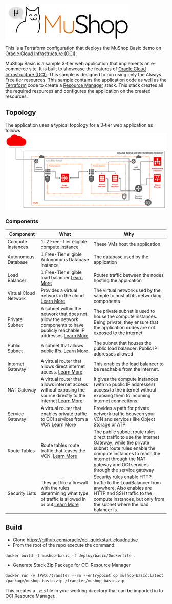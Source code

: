 ![MuShop Logo](../../images/logo.png)

This is a Terraform configuration that deploys the MuShop Basic demo on [Oracle Cloud Infrastructure (OCI)][oci].

MuShop Basic is a sample 3-tier web application that implements an e-commerce site. It is built to showcase the features of [Oracle Cloud Infrastructure (OCI)][oci]. This sample is designed to run using only the Always Free tier resources. This sample contains the application code as well as the [Terraform][tf] code to create a [Resource Manager][orm] stack. This stack creates all the required resources and configures the application on the created resources.

## Topology

The application uses a typical topology for a 3-tier web application as follows
![MuShop Basic Infra](../../images/basic/00-Topology.png)

### Components

| Component             | What                                                                                                                             | Why                                                                                                                                                                                                                                    |
| --------------------- | -------------------------------------------------------------------------------------------------------------------------------- | -------------------------------------------------------------------------------------------------------------------------------------------------------------------------------------------------------------------------------------- |
| Compute Instances     | 1..2 Free-Tier eligible compute instance                                                                                         | These VMs host the application                                                                                                                                                                                                         |
| Autonomous Database   | 1 Free-Tier eligible Autonomous Database instance                                                                                | The database used by the application                                                                                                                                                                                                   |
| Load Balancer         | 1 Free-Tier eligible load balancer [Learn More][lb]                                                                              | Routes traffic between the nodes hosting the application                                                                                                                                                                               |
| Virtual Cloud Network | Provides a virtual network in the cloud [Learn More][vcn]                                                                        | The virtual network used by the sample to host all its networking components                                                                                                                                                           |
| Private Subnet        | A subnet within the network that does not allow the network components to have publicly reachable IP addresses [Learn More][vcn] | The private subnet is used to house the compute instances. Being private, they ensure that the application nodes are not exposed to the internet                                                                                       |
| Public Subnet         | A subnet that allows public IPs. [Learn More][vcn]                                                                               | The subnet that houses the public load balancer. Public IP addresses allowed                                                                                                                                                           |
| Internet Gateway      | A virtual router that allows direct internet access. [Learn More][igw]                                                           | This enables the load balancer to be reachable from the internet.                                                                                                                                                                      |
| NAT Gateway           | A virtual router that allows internet access without exposing the source directly to the internet [Learn More][natgw]            | It gives the compute instances (with no public IP addresses) access to the internet without exposing them to incoming internet connections.                                                                                            |
| Service Gateway       | A virtual router that enables private traffic to OCI services from a VCN [Learn More][svcgw]                                     | Provides a path for private network traffic between your VCN and services like Object Storage or ATP.                                                                                                                                  |
| Route Tables          | Route tables route traffic that leaves the VCN. [Learn More][rt]                                                                 | The public subnet route rules direct traffic to use the Internet Gateway, while the private subnet route rules enable the compute instances to reach the internet through the NAT gateway and OCI services through the service gateway |
| Security Lists        | They act like a firewall with the rules determining what type of traffic is allowed in or out.[Learn More][seclist]              | Security rules enable HTTP traffic to the LoadBalancer from anywhere. Also enables are HTTP and SSH traffic to the compute instances, but only from the subnet where the load balancer is.                                             |

## Build

- Clone https://github.com/oracle/oci-quickstart-cloudnative
- From the root of the repo execute the command:
  
 `docker build -t mushop-basic -f deploy/basic/Dockerfile .`

- Generate Stack Zip Package for OCI Resource Manager

`docker run -v $PWD:/transfer --rm --entrypoint cp mushop-basic:latest /package/mushop-basic.zip /transfer/mushop-basic.zip`

This creates a `.zip` file in your working directory that can be imported in to OCI Resource Manager.

[oci]: https://cloud.oracle.com/en_US/cloud-infrastructure
[orm]: https://docs.cloud.oracle.com/iaas/Content/ResourceManager/Concepts/resourcemanager.htm
[tf]: https://www.terraform.io
[net]: https://docs.cloud.oracle.com/iaas/Content/Network/Concepts/overview.htm
[vcn]: https://docs.cloud.oracle.com/iaas/Content/Network/Tasks/managingVCNs.htm
[lb]: https://docs.cloud.oracle.com/iaas/Content/Balance/Concepts/balanceoverview.htm
[igw]: https://docs.cloud.oracle.com/iaas/Content/Network/Tasks/managingIGs.htm
[natgw]: https://docs.cloud.oracle.com/iaas/Content/Network/Tasks/NATgateway.htm
[svcgw]: https://docs.cloud.oracle.com/iaas/Content/Network/Tasks/servicegateway.htm
[rt]: https://docs.cloud.oracle.com/iaas/Content/Network/Tasks/managingroutetables.htm
[seclist]: https://docs.cloud.oracle.com/iaas/Content/Network/Concepts/securitylists.htm